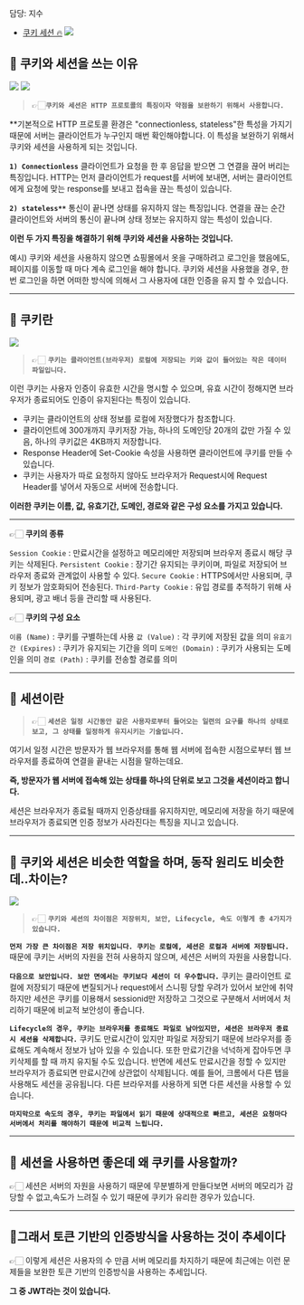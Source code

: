 담당: 지수
- [쿠키 세션 🔥](#쿠키-세션)
![](https://velog.velcdn.com/images/fejigu/post/88df3e0e-0d56-4f40-8c26-78c571a70dbe/image.png)
## 🔎 쿠키와 세션을 쓰는 이유
![](https://wooooooak.github.io/public/img/cookie/1.PNG)
![](https://wooooooak.github.io/public/img/cookie/2.PNG)

> 👉🏻**`쿠키와 세션은 HTTP 프로토콜의 특징이자 약점을 보완하기 위해서 사용합니다.`**
> 
**기본적으로 HTTP 프로토콜 환경은 "connectionless, stateless"한 특성을 가지기 때문에 서버는 클라이언트가 누구인지 매번 확인해야합니다. 이 특성을 보완하기 위해서 쿠키와 세션을 사용하게 되는 것입니다. 

**`1) Connectionless`**
클라이언트가 요청을 한 후 응답을 받으면 그 연결을 끊어 버리는 특징입니다.
HTTP는 먼저 클라이언트가 request를 서버에 보내면, 서버는 클라이언트에게 요청에 맞는 response를 보내고 접속을 끊는 특성이 있습니다.

**`2) stateless**`**
통신이 끝나면 상태를 유지하지 않는 특징입니다.
연결을 끊는 순간 클라이언트와 서버의 통신이 끝나며 상태 정보는 유지하지 않는 특성이 있습니다.

 **이런 두 가지 특징을 해결하기 위해 쿠키와 세션을 사용하는 것입니다.**
 
 예시) 쿠키와 세션을 사용하지 않으면 쇼핑몰에서 옷을 구매하려고 로그인을 했음에도, 페이지를 이동할 때 마다 계속 로그인을 해야 합니다.
 쿠키와 세션을 사용했을 경우, 한 번 로그인을 하면 어떠한 방식에 의해서 그 사용자에 대한 인증을 유지 할 수 있습니다. 


---

## 🔎 쿠키란
![](https://img1.daumcdn.net/thumb/R1280x0/?scode=mtistory2&fname=https%3A%2F%2Fk.kakaocdn.net%2Fdn%2FcOoJLw%2FbtqF5zvtxuW%2FUWYPKlTDjivNysGYzEjcQ0%2Fimg.png)
> 👉🏻 **`쿠키는 클라이언트(브라우저) 로컬에 저장되는 키와 값이 들어있는 작은 데이터 파일입니다.`**

이런 쿠키는 사용자 인증이 유효한 시간을 명시할 수 있으며, 유효 시간이 정해지면 브라우저가 종료되어도 인증이 유지된다는 특징이 있습니다.
    
- 쿠키는 클라이언트의 상태 정보를 로컬에 저장했다가 참조합니다.
- 클라이언트에 300개까지 쿠키저장 가능, 하나의 도메인당 20개의 값만 가질 수 있음, 하나의 쿠키값은 4KB까지 저장합니다.
- Response Header에 Set-Cookie 속성을 사용하면 클라이언트에 쿠키를 만들 수 있습니다.
- 쿠키는 사용자가 따로 요청하지 않아도 브라우저가 Request시에 Request Header를 넣어서 자동으로 서버에 전송합니다.

**이러한 쿠키는 이름, 값, 유효기간, 도메인, 경로와 같은 구성 요소를 가지고 있습니다.**
 
---
👉🏻 **쿠키의 종류**

`Session Cookie` : 만료시간을 설정하고 메모리에만 저장되며 브라우저 종료시 해당 쿠키는 삭제된다.
`Persistent Cookie` : 장기간 유지되는 쿠키이며, 파일로 저장되어 브라우저 종료와 관계없이 사용할 수 있다.
`Secure Cookie` : HTTPS에서만 사용되며, 쿠키 정보가 암호화되어 전송된다.
`Third-Party Cookie` : 유입 경로를 추적하기 위해 사용되며, 광고 배너 등을 관리할 때 사용된다.<br>

👉🏻 **쿠키의 구성 요소**

`이름 (Name)` : 쿠키를 구별하는데 사용
`값 (Value)` : 각 쿠키에 저장된 값을 의미
`유효기간 (Expires)` : 쿠키가 유지되는 기간을 의미
`도메인 (Domain)` : 쿠키가 사용되는 도메인을 의미
`경로 (Path)` : 쿠키를 전송할 경로를 의미

---

## 🔎 세션이란
> 👉🏻 **`세션은 일정 시간동안 같은 사용자로부터 들어오는 일련의 요구를 하나의 상태로 보고, 그 상태를 일정하게 유지시키는 기술입니다. `**<br>
>
  여기서 일정 시간은 방문자가 웹 브라우저를 통해 웹 서버에 접속한 시점으로부터 웹 브라우저를 종료하여 연결을 끝내는 시점을 말하는데요. <br>
  
  **즉, 방문자가 웹 서버에 접속해 있는 상태를 하나의 단위로 보고 그것을 세션이라고 합니다.**<br>
  
  세션은 브라우저가 종료될 때까지 인증상태를 유지하지만, 메모리에 저장을 하기 때문에 브라우저가 종료되면 인증 정보가 사라진다는 특징을 지니고 있습니다.



---

## 🔎 쿠키와 세션은 비슷한 역할을 하며, 동작 원리도 비슷한데..차이는? 
![](https://velog.velcdn.com/images%2Fhammii%2Fpost%2Fe97c274d-66d7-4ed0-b2ff-7ab211257832%2F994BEA345B53368401.png)
> 👉🏻 **`쿠키와 세션의 차이점은 저장위치, 보안, Lifecycle, 속도 이렇게 총 4가지가 있습니다.`**<br>
> 
**`먼저 가장 큰 차이점은 저장 위치입니다. 쿠키는 로컬에, 세션은 로컬과 서버에 저장됩니다.`**
  때문에 쿠키는 서버의 자원을 전혀 사용하지 않으며, 세션은 서버의 자원을 사용합니다.<br>
  
**`다음으로 보안입니다. 보안 면에서는 쿠키보다 세션이 더 우수합니다.`**
  쿠키는 클라이언트 로컬에 저장되기 때문에 변질되거나 request에서 스니핑 당할 우려가 있어서 보안에 취약하지만 
  세션은 쿠키를 이용해서 sessionid만 저장하고 그것으로 구분해서 서버에서 처리하기 때문에 비교적 보안성이 좋습니다.<br>
  
**`Lifecycle의 경우, 쿠키는 브라우저를 종료해도 파일로 남아있지만, 세션은 브라우저 종료시 세션을 삭제합니다.`**
  쿠키도 만료시간이 있지만 파일로 저장되기 때문에 브라우저를 종료해도 계속해서 정보가 남아 있을 수 있습니다. 
  또한 만료기간을 넉넉하게 잡아두면 쿠키삭제를 할 때 까지 유지될 수도 있습니다.
  반면에 세션도 만료시간을 정할 수 있지만 브라우저가 종료되면 만료시간에 상관없이 삭제됩니다. 
  예를 들어, 크롬에서 다른 탭을 사용해도 세션을 공유됩니다. 다른 브라우저를 사용하게 되면 다른 세션을 사용할 수 있습니다.<br>
  
 **`마지막으로 속도의 경우, 쿠키는 파일에서 읽기 때문에 상대적으로 빠르고, 세션은 요청마다 서버에서 처리를 해야하기 때문에 비교적 느립니다.`**
 
 ---
 
## 🔎 세션을 사용하면 좋은데 왜 쿠키를 사용할까?
👉🏻 세션은 서버의 자원을 사용하기 때문에 무분별하게 만들다보면 서버의 메모리가 감당할 수 없고,속도가 느려질 수 있기 때문에 쿠키가 유리한 경우가 있습니다.


---

## 📍그래서 토큰 기반의 인증방식을 사용하는 것이 추세이다
👉🏻 이렇게 세션은 사용자의 수 만큼 서버 메모리를 차지하기 때문에 최근에는 이런 문제들을 보완한 토큰 기반의 인증방식을 사용하는 추세입니다.

**그 중 JWT라는 것이 있습니다.**

